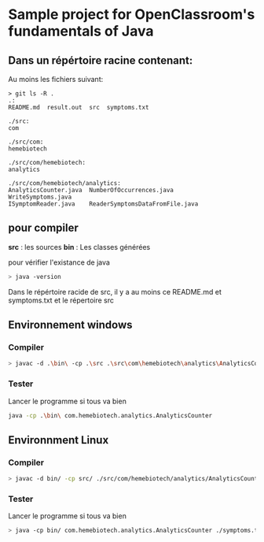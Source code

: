 # Sample project for OpenClassroom's fundamentals of Java

## Dans un répértoire racine contenant:

Au moins les fichiers suivant:

```
> git ls -R .
.:
README.md  result.out  src  symptoms.txt

./src:
com

./src/com:
hemebiotech

./src/com/hemebiotech:
analytics

./src/com/hemebiotech/analytics:
AnalyticsCounter.java  NumberOfOccurrences.java         WriteSymptoms.java
ISymptomReader.java    ReaderSymptomsDataFromFile.java
```

## pour compiler

**src** :  les sources
**bin** : Les classes générées

pour vérifier l'existance de java
```bash 
> java -version
```

Dans le répértoire racide de src, il y a au moins ce README.md et symptoms.txt et le répertoire src

## Environnement windows 

### Compiler

```bash
> javac -d .\bin\ -cp .\src .\src\com\hemebiotech\analytics\AnalyticsCounter.java
```

### Tester
Lancer le programme si tous va bien 

```bash
java -cp .\bin\ com.hemebiotech.analytics.AnalyticsCounter
```

## Environnment Linux


### Compiler

```bash
> javac -d bin/ -cp src/ ./src/com/hemebiotech/analytics/AnalyticsCounter.java
```

### Tester
Lancer le programme si tous va bien 

```bash
> java -cp bin/ com.hemebiotech.analytics.AnalyticsCounter ./symptoms.txt
```

